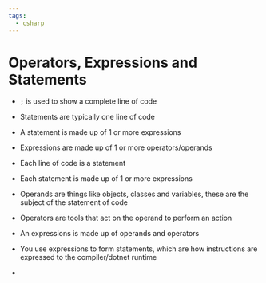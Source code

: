 ```yaml
---
tags:
  - csharp
---
```

# Operators, Expressions and Statements


* `;` is used to show a complete line of code
* Statements are typically one line of code
* A statement is made up of 1 or more expressions
* Expressions are made up of 1 or more operators/operands

* Each line of code is a statement
* Each statement is made up of 1 or more expressions

* Operands are things like objects, classes and variables, these are the subject of the statement of code
* Operators are tools that act on the operand to perform an action

* An expressions is made up of operands and operators
* You use expressions to form statements, which are how instructions are expressed to the compiler/dotnet runtime

* 